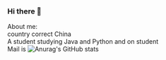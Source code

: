 ### Hi there 👋
About me: <br>
country correct China<br>
A student studying Java and Python and on student<br>
Mail is[](Mailto:)
![Anurag's GitHub stats](https://github-readme-stats.vercel.app/api?username=zcns&show_icons=true&theme=dark)<br>
